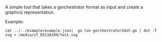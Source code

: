 A simple tool that takes a gorchestrator format as input and create a graphviz representation.

Example:

`cat ../../example/example.json|  go run gorchestrator2dot.go | dot -T svg > /media/sf_DX116249/test.svg`
